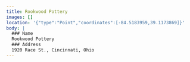 ```yaml
---
title: Rookwood Pottery
images: []
location: '{"type":"Point","coordinates":[-84.5183959,39.1173869]}'
body: |
  ### Name
  Rookwood Pottery
  ### Address
  1920 Race St., Cincinnati, Ohio
---
```

